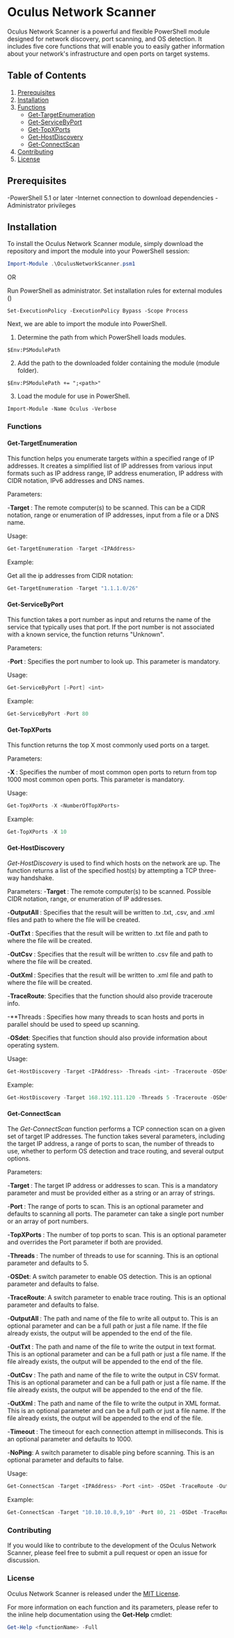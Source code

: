# Oculus Network Scanner

Oculus Network Scanner is a powerful and flexible PowerShell module designed for network discovery, port scanning, and OS detection. It includes five core functions that will enable you to easily gather information about your network's infrastructure and open ports on target systems.

## Table of Contents

1. [Prerequisites](#prerequisites)
2. [Installation](#installation)
4. [Functions](#functions)
    * [Get-TargetEnumeration](#get-targetenumeration)
    * [Get-ServiceByPort](#get-servicebyport)
    * [Get-TopXPorts](#get-topxports)
    * [Get-HostDiscovery](#get-hostdiscovery)
    * [Get-ConnectScan](#get-connectscan)
6. [Contributing](#contributing)
7. [License](#license)

## Prerequisites

-PowerShell 5.1 or later
-Internet connection to download dependencies
-Administrator privileges


## Installation

To install the Oculus Network Scanner module, simply download the repository and import the module into your PowerShell session:

```powershell
Import-Module .\OculusNetworkScanner.psm1
```
OR

Run PowerShell as administrator.
Set installation rules for external modules ()
```
Set-ExecutionPolicy -ExecutionPolicy Bypass -Scope Process
```
Next, we are able to import the module into PowerShell.

1. Determine the path from which PowerShell loads modules.
```
$Env:PSModulePath
```
2. Add the path to the downloaded folder containing the module (module folder).
```
$Env:PSModulePath += ";<path>"
```
3. Load the module for use in PowerShell.
```
Import-Module -Name Oculus -Verbose
```

### Functions

#### Get-TargetEnumeration
This function helps you enumerate targets within a specified range of IP addresses. It creates a simplified list of IP addresses from various input formats such as IP address range, IP address enumeration, IP address with CIDR notation, IPv6 addresses and DNS names.

Parameters:

-**Target <IPAddress>**: The remote computer(s) to be scanned. This can be a CIDR notation, range or enumeration of IP addresses, input from a file or a DNS name.

Usage:
  
```powershell
Get-TargetEnumeration -Target <IPAddress> 
```
  
Example:
  
Get all the ip addresses from CIDR notation: 
```powershell
Get-TargetEnumeration -Target "1.1.1.0/26" 
```

#### Get-ServiceByPort
This function takes a port number as input and returns the name of the service that typically uses that port. If the port number is not associated with a known service, the function returns "Unknown".

Parameters:

-**Port <int>**: Specifies the port number to look up. This parameter is mandatory.

Usage:
  
```powershell
Get-ServiceByPort [-Port] <int>
```

Example:
  
```powershell
Get-ServiceByPort -Port 80
``` 
#### Get-TopXPorts
This function returns the top X most commonly used ports on a target.
  
Parameters:

-**X <int>**: Specifies the number of most common open ports to return from top 1000 most common open ports. This parameter is mandatory.
  
Usage:
  
```powershell
Get-TopXPorts -X <NumberOfTopXPorts>
```
Example:
  
```powershell
Get-TopXPorts -X 10
``` 
#### Get-HostDiscovery
*Get-HostDiscovery* is used to find which hosts on the network are up. The function returns a list of the specified host(s) by attempting a TCP three-way handshake.

Parameters:
-**Target <IPAddress>**: The remote computer(s) to be scanned. Possible CIDR notation, range, or enumeration of IP addresses.
  
-**OutputAll <Path>**: Specifies that the result will be written to .txt, .csv, and .xml files and path to where the file will be created.
  
-**OutTxt <Path>**: Specifies that the result will be written to .txt file and path to where the file will be created.
  
-**OutCsv <Path>**: Specifies that the result will be written to .csv file and path to where the file will be created.
  
-**OutXml <Path>**: Specifies that the result will be written to .xml file and path to where the file will be created.
  
-**TraceRoute**: Specifies that the function should also provide traceroute info.
  
-**Threads <int>: Specifies how many threads to scan hosts and ports in parallel should be used to speed up scanning.
  
-**OSdet**: Specifies that function should also provide information about operating system.
  
Usage:
```powershell
Get-HostDiscovery -Target <IPAddress> -Threads <int> -Traceroute -OSDet -OutTxt <Path>
```
  
Example:
```powershell
Get-HostDiscovery -Target 168.192.111.120 -Threads 5 -Traceroute -OSDet -OutTxt "C:\Desktop"
```  

#### Get-ConnectScan
The *Get-ConnectScan* function performs a TCP connection scan on a given set of target IP addresses. The function takes several parameters, including the target IP address, a range of ports to scan, the number of threads to use, whether to perform OS detection and trace routing, and several output options.

Parameters:
  
-**Target <IPAddress>**: The target IP address or addresses to scan. This is a mandatory parameter and must be provided either as a string or an array of strings.
  
-**Port <int>**: The range of ports to scan. This is an optional parameter and defaults to scanning all ports. The parameter can take a single port number or an array of port numbers.
  
-**TopXPorts <int>**: The number of top ports to scan. This is an optional parameter and overrides the Port parameter if both are provided.
  
-**Threads <int>**: The number of threads to use for scanning. This is an optional parameter and defaults to 5.
  
-**OSDet**: A switch parameter to enable OS detection. This is an optional parameter and defaults to false.
  
-**TraceRoute**: A switch parameter to enable trace routing. This is an optional parameter and defaults to false.
  
-**OutputAll <Path>**: The path and name of the file to write all output to. This is an optional parameter and can be a full path or just a file name. If the file already exists, the output will be appended to the end of the file.
  
-**OutTxt <Path>**: The path and name of the file to write the output in text format. This is an optional parameter and can be a full path or just a file name. If the file already exists, the output will be appended to the end of the file.
  
-**OutCsv <Path>**: The path and name of the file to write the output in CSV format. This is an optional parameter and can be a full path or just a file name. If the file already exists, the output will be appended to the end of the file.
  
-**OutXml <Path>**: The path and name of the file to write the output in XML format. This is an optional parameter and can be a full path or just a file name. If the file already exists, the output will be appended to the end of the file.
  
-**Timeout <int>**: The timeout for each connection attempt in milliseconds. This is an optional parameter and defaults to 1000.
  
-**NoPing**: A switch parameter to disable ping before scanning. This is an optional parameter and defaults to false.
  
Usage:
  
```powershell
Get-ConnectScan -Target <IPAddress> -Port <int> -OSDet -TraceRoute -OutAll <Path> -Threads <int> -Timeout <int> -NoPing
```
  
Example:
  
```powershell
Get-ConnectScan -Target "10.10.10.8,9,10" -Port 80, 21 -OSDet -TraceRoute -OutAll "C:\Desktop" -Threads 10 -Timeout 2000 -NoPing
```

### Contributing
If you would like to contribute to the development of the Oculus Network Scanner, please feel free to submit a pull request or open an issue for discussion.

### License
Oculus Network Scanner is released under the [MIT License](LICENSE).

For more information on each function and its parameters, please refer to the inline help documentation using the **Get-Help** cmdlet:

```powershell
Get-Help <functionName> -Full
```
